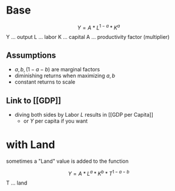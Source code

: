 # Base
$$Y = A * L^{1-a} * K^{a}$$
Y ... output
L ... labor
K ... capital
A ... productivity factor (multiplier)

## Assumptions
- $a,b,(1-a-b)$ are marginal factors
- diminishing returns when maximizing $a,b$
- constant returns to scale

## Link to [[GDP]]
- diving both sides by Labor $L$ results in [[GDP per Capita]]
	- or $Y$ per capita if you want
	
# with Land
sometimes a "Land" value is added to the function

$$Y = A * L^{a} * K^{b} * T^{1-a-b}$$
T ... land


